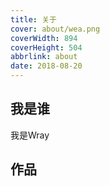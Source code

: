 ```yaml
---
title: 关于
cover: about/wea.png
coverWidth: 894
coverHeight: 504
abbrlink: about
date: 2018-08-20
---
```



## 我是谁

我是Wray

## 作品
